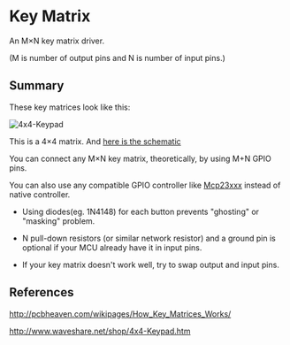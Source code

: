 # Key Matrix

An M×N key matrix driver.

(M is number of output pins and N is number of input pins.)

## Summary

These key matrices look like this:

![4x4-Keypad](http://www.waveshare.net/photo/accBoard/4x4-Keypad/4x4-Keypad-3.jpg)

This is a 4×4 matrix. And [here is the schematic](http://www.waveshare.net/w/upload/3/3d/4x4-Keypad_schematic.pdf)

You can connect any M×N key matrix, theoretically, by using M+N GPIO pins.

You can also use any compatible GPIO controller like [Mcp23xxx](../Mcp23xxx) instead of native controller.

* Using diodes(eg. 1N4148) for each button prevents "ghosting" or "masking" problem.

* N pull-down resistors (or similar network resistor) and a ground pin is optional if your MCU already have it in input pins.

* If your key matrix doesn't work well, try to swap output and input pins.

## References

http://pcbheaven.com/wikipages/How_Key_Matrices_Works/

http://www.waveshare.net/shop/4x4-Keypad.htm
